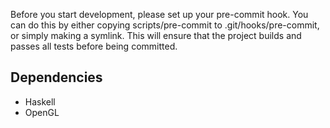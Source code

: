 Before you start development, please set up your pre-commit hook. You can do
this by either copying scripts/pre-commit to .git/hooks/pre-commit, or simply
making a symlink. This will ensure that the project builds and passes all tests
before being committed.

## Dependencies

- Haskell
- OpenGL


